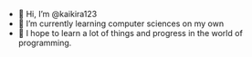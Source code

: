 - 👋 Hi, I’m @kaikira123
- 🌱 I’m currently learning computer sciences on my own
- 💞️ I hope to learn a lot of things and progress in the world of programming.

<!---
kaikira123/kaikira123 is a ✨ special ✨ repository because its `README.md` (this file) appears on your GitHub profile.
You can click the Preview link to take a look at your changes.
--->
